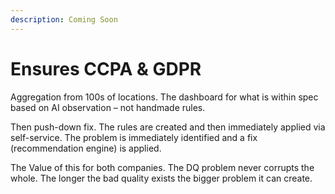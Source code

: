 ```yaml
---
description: Coming Soon
---
```


# Ensures CCPA & GDPR

Aggregation from 100s of locations.  The dashboard for what is within spec based on AI observation – not handmade rules.  

Then push-down fix.  The rules are created and then immediately applied via self-service.  The problem is immediately identified and a fix \(recommendation engine\) is applied.  

The Value of this for both companies.  The DQ problem never corrupts the whole.  The longer the bad quality exists the bigger problem it can create.  

